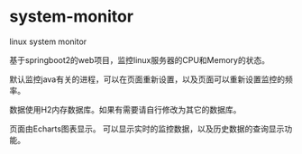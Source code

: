 # system-monitor
linux system monitor

基于springboot2的web项目，监控linux服务器的CPU和Memory的状态。


默认监控java有关的进程，可以在页面重新设置，以及页面可以重新设置监控的频率。

数据使用H2内存数据库。如果有需要请自行修改为其它的数据库。

页面由Echarts图表显示。
可以显示实时的监控数据，以及历史数据的查询显示功能。


